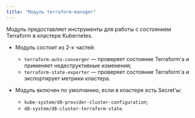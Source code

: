 ```yaml
---
title: "Модуль terraform-manager"
---
```


Модуль предоставляет инструменты для работы с состоянием Terraform в кластере Kubernetes.

* Модуль состоит из 2-х частей:
  * `terraform-auto-converger` — проверяет состояние Terraform'а и применяет недеструктивные изменения;
  * `terraform-state-exporter` — проверяет состояние Terraform'а и экспортирует метрики кластера.

* Модуль включен по умолчанию, если в кластере есть Secret'ы:
  * `kube-system/d8-provider-cluster-configuration`;
  * `d8-system/d8-cluster-terraform-state`.
